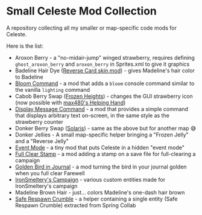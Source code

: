 # Small Celeste Mod Collection

A repository collecting all my smaller or map-specific code mods for Celeste.

Here is the list:
- Aroxon Berry - a "no-midair-jump" winged strawberry, requires defining `ghost_aroxon_berry` and `aroxon_berry` in Sprites.xml to give it graphics
- Badeline Hair Dye ([Reverse Card skin mod](https://gamebanana.com/mods/251787)) - gives Madeline's hair color to Badeline
- [Bloom Command](https://gamebanana.com/mods/53703) - a mod that adds a `bloom` console command similar to the vanilla `lighting` command
- Cabob Berry Swap ([Frozen Heights](https://gamebanana.com/mods/150681)) - changes the GUI strawberry icon (now possible with [max480's Helping Hand](https://github.com/EverestAPI/ModResources/wiki/Helping-Hand-Extra-Features#reskinning-strawberries-in-menus))
- [Display Message Command](https://gamebanana.com/mods/421935) - a mod that provides a simple command that displays arbitrary text on-screen, in the same style as the strawberry counter
- Donker Berry Swap ([Solaris](https://gamebanana.com/mods/150559)) - same as the above but for another map :sweat_smile:
- Donker Jellies - A small map-specific helper bringing a "Frozen Jelly" and a "Reverse Jelly"
- [Event Mode](https://gamebanana.com/mods/53674) - a tiny mod that puts Celeste in a hidden "event mode"
- [Full Clear Stamp](https://gamebanana.com/mods/34279) - a mod adding a stamp on a save file for full-clearing a campaign
- [Golden Bird in Journal](https://gamebanana.com/mods/53662) - a mod turning the bird in your journal golden when you full clear Farewell
- [IronSmeltery's Campaign](https://gamebanana.com/mods/150697) - various custom entities made for IronSmeltery's campaign
- Madeline Brown Hair - just... colors Madeline's one-dash hair brown
- [Safe Respawn Crumble](https://gamebanana.com/mods/53746) - a helper containing a single entity (Safe Respawn Crumble) extracted from Spring Collab